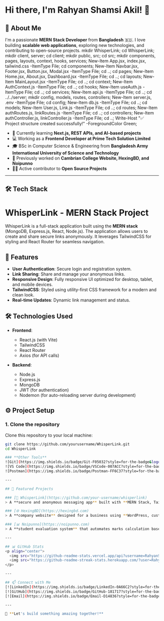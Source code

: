 # Hi there, I'm Rahyan Shamsi Akil! 👋

## 🚀 About Me
I'm a passionate **MERN Stack Developer** from **Bangladesh** 🇧🇩. I love building **scalable web applications**, exploring new technologies, and contributing to open-source projects.
mkdir WhisperLink; cd WhisperLink;
mkdir client, server;
cd client; mkdir public, src; cd src;
mkdir components, pages, layouts, context, hooks, services;
New-Item App.jsx, index.jsx, tailwind.css -ItemType File;
cd components; New-Item Navbar.jsx, Footer.jsx, Button.jsx, Modal.jsx -ItemType File; cd ..;
cd pages; New-Item Home.jsx, About.jsx, Dashboard.jsx -ItemType File; cd ..;
cd layouts; New-Item MainLayout.jsx -ItemType File; cd ..;
cd context; New-Item AuthContext.js -ItemType File; cd ..;
cd hooks; New-Item useAuth.js -ItemType File; cd ..;
cd services; New-Item api.js -ItemType File; cd ..;
cd ../../server;
mkdir config, models, routes, controllers;
New-Item server.js, .env -ItemType File;
cd config; New-Item db.js -ItemType File; cd ..;
cd models; New-Item User.js, Link.js -ItemType File; cd ..;
cd routes; New-Item authRoutes.js, linkRoutes.js -ItemType File; cd ..;
cd controllers; New-Item authController.js, linkController.js -ItemType File; cd ..;
Write-Host "✅ Project structure created successfully!" -ForegroundColor Green;

- 🌱 Currently learning **Next.js, REST APIs, and AI-based projects**
- 💻 Working as a **Frontend Developer at Prime Tech Solution Limited**
- 🎓 BSc in Computer Science & Engineering from **Bangladesh Army International University of Science and Technology**
- 🔭 Previously worked on **Cambrian College Website, HexingBD, and Noipunno**
- 👨‍💻 Active contributor to **Open Source Projects**

---

## 🛠️ Tech Stack

# WhisperLink - MERN Stack Project

WhisperLink is a full-stack application built using the **MERN stack** (MongoDB, Express.js, React, Node.js). The application allows users to create and share secure links anonymously. It leverages TailwindCSS for styling and React Router for seamless navigation.

## 🚀 Features
- **User Authentication**: Secure login and registration system.
- **Link Sharing**: Share and manage your anonymous links.
- **Responsive Design**: Fully responsive UI optimized for desktop, tablet, and mobile devices.
- **TailwindCSS**: Styled using utility-first CSS framework for a modern and clean look.
- **Real-time Updates**: Dynamic link management and status.

## 🛠 Technologies Used
- **Frontend**:
  - React.js (with Vite)
  - TailwindCSS
  - React Router
  - Axios (for API calls)
  
- **Backend**:
  - Node.js
  - Express.js
  - MongoDB
  - JWT (for authentication)
  - Nodemon (for auto-reloading server during development)

## ⚙️ Project Setup

### 1. Clone the repository
Clone this repository to your local machine:

```bash
git clone https://github.com/yourusername/WhisperLink.git
cd WhisperLink

### **Other Tools**
![Git](https://img.shields.io/badge/Git-F05032?style=for-the-badge&logo=git&logoColor=white)
![VS Code](https://img.shields.io/badge/VSCode-007ACC?style=for-the-badge&logo=visualstudiocode&logoColor=white)
![Postman](https://img.shields.io/badge/Postman-FF6C37?style=for-the-badge&logo=postman&logoColor=white)

---

## 📌 Featured Projects

### [🔗 WhisperLink](https://github.com/your-username/whisperlink)
> A **secure and anonymous messaging app** built with **MERN Stack, Tailwind CSS, and WebSockets**.

### [🌐 HexingBD](https://hexingbd.com)
> A **company website** designed for a business using **WordPress, custom HTML, CSS, and JavaScript**.

### [📊 Noipunno](https://noipunno.com)
> A **student evaluation system** that automates marks calculation based on selected options.

---

## 📊 GitHub Stats
<p align="center">
  <img src="https://github-readme-stats.vercel.app/api?username=RahyanShamsiAkil&show_icons=true&theme=radical" alt="GitHub Stats" width="48%"/>
  <img src="https://github-readme-streak-stats.herokuapp.com/?user=RahyanShamsiAkil&theme=radical" alt="GitHub Streak" width="48%"/>
</p>

---

## 📫 Connect with Me
[![LinkedIn](https://img.shields.io/badge/LinkedIn-0A66C2?style=for-the-badge&logo=linkedin&logoColor=white)](https://www.linkedin.com/in/rahyan-shamsi-akil/)
[![GitHub](https://img.shields.io/badge/GitHub-181717?style=for-the-badge&logo=github&logoColor=white)](https://github.com/RahyanShamsiAkil)
[![Email](https://img.shields.io/badge/Email-D14836?style=for-the-badge&logo=gmail&logoColor=white)](mailto:your-email@example.com)

---

🚀 **Let's build something amazing together!**

